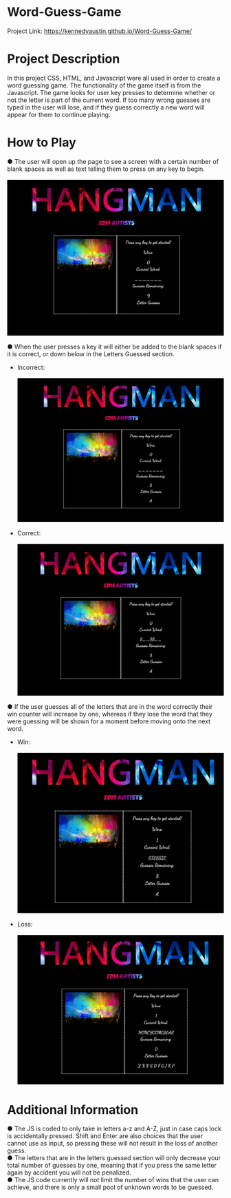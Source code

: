 # Word-Guess-Game

Project Link: https://kennedyaustin.github.io/Word-Guess-Game/

# Project Description

In this project CSS, HTML, and Javascript were all used in order to create a word guessing game. The functionality of the game itself is from the Javascript. The game looks for user key presses to determine whether or not the letter is part of the current word. If too many wrong guesses are typed in the user will lose, and if they guess correctly a new word will appear for them to continue playing.

# How to Play

● The user will open up the page to see a screen with a certain number of blank spaces as well as text telling them to press on any key to begin. <br><br>
![](WordGameSS/Start.png) <br>

● When the user presses a key it will either be added to the blank spaces if it is correct, or down below in the Letters Guessed section. <br> 
  - Incorrect: <br><br>
![](WordGameSS/WrongGuess.png) <br>

  - Correct: <br><br>
![](WordGameSS/CorrectGuess.png) <br>

● If the user guesses all of the letters that are in the word correctly their win counter will increase by one, whereas if they lose the word that they were guessing will be shown for a moment before moving onto the next word. <br>
  - Win: <br><br>
![](WordGameSS/Win.png) <br>

  - Loss: <br><br>
![](WordGameSS/Loss.png) <br>

# Additional Information

● The JS is coded to only take in letters a-z and A-Z, just in case caps lock is accidentally pressed. Shift and Enter are also choices that the user cannot use as input, so pressing these will not result in the loss of another guess. <br>
● The letters that are in the letters guessed section will only decrease your total number of guesses by one, meaning that if you press the same letter again by accident you will not be penalized. <br>
● The JS code currently will not limit the number of wins that the user can achieve, and there is only a small pool of unknown words to be guessed.
